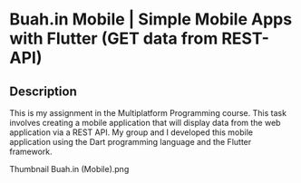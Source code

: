 # Buah.in Mobile | Simple Mobile Apps with Flutter (GET data from REST-API)

## Description
This is my assignment in the Multiplatform Programming course. This task involves creating a mobile application that will display data from the web application via a REST API. My group and I developed this mobile application using the Dart programming language and the Flutter framework.

Thumbnail Buah.in (Mobile).png
